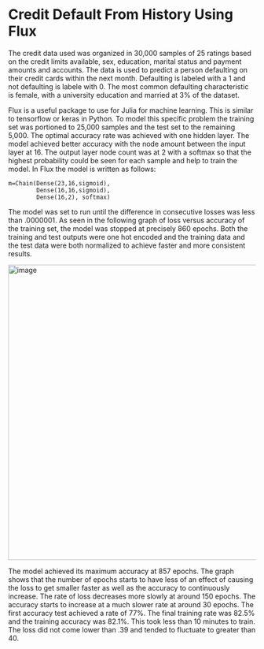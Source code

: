 # Credit Default From History Using Flux

The credit data used was organized in 30,000 samples of 25 ratings based on the credit limits available, sex, education, marital status and payment amounts and accounts.  The data is used to predict a person defaulting on their credit cards within the next month.  Defaulting is labeled with a 1 and not defaulting is labele with 0.  The most common defaulting characteristic is female, with a university education and married at 3% of the dataset.  

Flux is a useful package to use for Julia for machine learning.  This is similar to tensorflow or keras in Python.  To model this specific problem the training set was portioned to 25,000 samples and the test set to the remaining 5,000.  The optimal accuracy rate was achieved with one hidden layer.  The model achieved better accuracy with the node amount between the input layer at 16.  The output layer node count was at 2 with a softmax so that the highest probability could be seen for each sample and help to train the model.  In Flux the model is written as follows:
```
m=Chain(Dense(23,16,sigmoid),
        Dense(16,16,sigmoid),
        Dense(16,2), softmax)
```
The model was set to run until the difference in consecutive losses was less than .0000001.  As seen in the following graph of loss versus accuracy of the training set, the model was stopped at precisely 860 epochs.  Both the training and test outputs were one hot encoded and the training data and the test data were both normalized to achieve faster and more consistent results.  

<img width="599" alt="image" src="https://user-images.githubusercontent.com/58529391/111062134-f60efd80-845b-11eb-9cd9-f2d690a2722e.png">

The model achieved its maximum accuracy at 857 epochs.  The graph shows that the number of epochs starts to have less of an effect of causing the loss to get smaller faster as well as the accuracy to continuously increase.  The rate of loss decreases more slowly at around 150 epochs.  The accuracy starts to increase at a much slower rate at around 30 epochs.  The first accuracy test achieved a rate of 77%.  The final training rate was 82.5% and the training accuracy was 82.1%.  This took less than 10 minutes to train.  The loss did not come lower than .39 and tended to fluctuate to greater than 40.  
